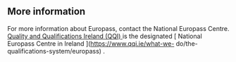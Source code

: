 ##  More information

For more information about Europass, contact the National Europass Centre. [
Quality and Qualifications Ireland (QQI) ](https://www.qqi.ie/about-us) is the
designated [ National Europass Centre in Ireland ](https://www.qqi.ie/what-we-
do/the-qualifications-system/europass) .
